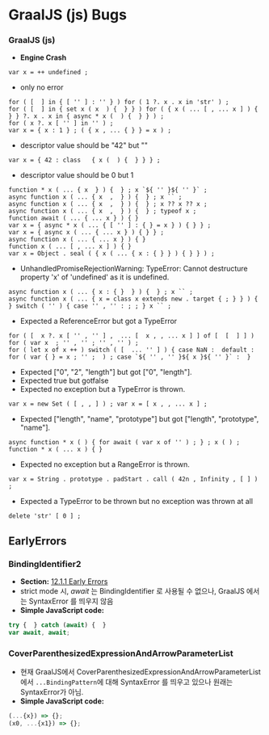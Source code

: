 # GraalJS (js) Bugs

### GraalJS (js)

- **Engine Crash**
```
var x = ++ undefined ;
```

- only no error
```
for ( [  ] in { [ '' ] : '' } ) for ( 1 ?. x . x in 'str' ) ;
for ( [  ] in { set x ( x  ) {  } } ) for ( { x ( ... [ , ... x ] ) {  } } ?. x . x in { async * x (  ) {  } } ) ;
for ( x ?. x [ '' ] in '' ) ;
var x = { x : 1 } ; ( { x , ... { } } = x ) ;

```

- descriptor value should be "42" but ""
```
var x = { 42 : class   { x (  ) {  } } } ;
```

- descriptor value should be 0 but 1
```
function * x ( ... { x  } ) {  } ; x `${ '' }${ '' }` ;
async function x ( ... { x  ,  } ) {  } ; x `` ;
async function x ( ... { x  ,  } ) {  } ; x ?? x ?? x ;
async function x ( ... { x  ,  } ) {  } ; typeof x ;
function await ( ... { ... x } ) { }
var x = { async * x ( ... { [ '' ] : { } = x } ) { } } ;
var x = { async x ( ... { ... x } ) { } } ;
async function x ( ... { ... x } ) { }
function x ( ... [ , ... x ] ) { }
var x = Object . seal ( { x ( ... { x : { } } ) { } } ) ;
```

- UnhandledPromiseRejectionWarning: TypeError: Cannot destructure property 'x' of 'undefined' as it is undefined.
```
async function x ( ... { x : { }  } ) {  } ; x `` ;
async function x ( ... { x = class x extends new . target { ; } } ) {  } switch ( '' ) { case '' , '' : ; ; } x `` ;
```

- Expected a ReferenceError but got a TypeError
```
for ( [  x ?. x [ '' , '' ] ,  ... [  x , , ... x ] ] of [  [  ] ] ) for ( var x  ; '' , '' ; '' , '' ) ;
for ( let x of x ++ ) switch ( [  ... '' ] ) { case NaN :  default : for ( var { } = x ; '' ;  ) ; case `${ '' , '' }${ x }${ '' }` :  }
```

- Expected ["0", "2", "length"] but got ["0", "length"].
- Expected true but gotfalse
- Expected no exception but a TypeError is thrown.
```
var x = new Set ( [ , , ] ) ; var x = [ x , , ... x ] ;
```

- Expected ["length", "name", "prototype"] but got ["length", "prototype", "name"].
```
async function * x ( ) { for await ( var x of '' ) ; } ; x ( ) ;
function * x ( ... x ) { }
```

- Expected no exception but a RangeError is thrown.
```
var x = String . prototype . padStart . call ( 42n , Infinity , [ ] ) ;
```

- Expected a TypeError to be thrown but no exception was thrown at all
```
delete 'str' [ 0 ] ;
```

## EarlyErrors

### BindingIdentifier2
- __Section:__ [12.1.1 Early Errors](https://www.ecma-international.org/ecma-262/11.0/index.html#sec-identifiers-static-semantics-early-errors)
- strict mode 시, *await* 는 BindingIdentifier 로 사용될 수 없으나, GraalJS 에서는 SyntaxError 를 띄우지 않음
- __Simple JavaScript code:__
```js
try {  } catch (await) {  }
var await, await;
```

### CoverParenthesizedExpressionAndArrowParameterList
- 현재 GraalJS에서 CoverParenthesizedExpressionAndArrowParameterList 에서 `...BindingPattern`에 대해 SyntaxError 를 띄우고 있으나 원래는 SyntaxError가 아님.
- __Simple JavaScript code:__
```js
(...{x}) => {};
(x0, ...{x1}) => {};
```